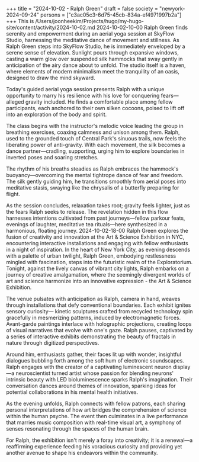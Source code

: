 +++
title = "2024-10-02 - Ralph Green"
draft = false
society = "newyork-2024-09-24"
persons = ["c3ac05c3-6d75-45cb-834a-ef4971997b2a"]
+++
This is /Users/joonheekim/Projects/hugo/my-hugo-site/content/activity/2024-10-02.md
2024-10-02-10-00
Ralph Green finds serenity and empowerment during an aerial yoga session at SkyFlow Studio, harnessing the meditative dance of movement and stillness.
As Ralph Green steps into SkyFlow Studio, he is immediately enveloped by a serene sense of elevation. Sunlight pours through expansive windows, casting a warm glow over suspended silk hammocks that sway gently in anticipation of the airy dance about to unfold. The studio itself is a haven, where elements of modern minimalism meet the tranquility of an oasis, designed to draw the mind skyward.

Today's guided aerial yoga session presents Ralph with a unique opportunity to marry his resilience with his love for conquering fears—alleged gravity included. He finds a comfortable place among fellow participants, each anchored to their own silken cocoons, poised to lift off into an exploration of the body and spirit.

The class begins with the instructor's melodic voice leading the group in breathing exercises, coaxing calmness and unison among them. Ralph, used to the grounded touch of Central Park's sinuous trails, now feels the liberating power of anti-gravity. With each movement, the silk becomes a dance partner—cradling, supporting, urging him to explore boundaries in inverted poses and soaring stretches.

The rhythm of his breaths steadies as Ralph embraces the hammock's buoyancy—overcoming the mental tightrope dance of fear and freedom. The silk gently guiding him, he transitions smoothly from aerial poses into meditative stasis, swaying like the chrysalis of a butterfly preparing for flight.

As the session concludes, relaxation takes root; gravity feels lighter, just as the fears Ralph seeks to release. The revelation hidden in this flow harnesses intentions cultivated from past journeys—fellow parkour feats, evenings of laughter, meditative tea rituals—here synthesized in a harmonious, floating journey.
2024-10-02-18-00
Ralph Green explores the fusion of creativity and innovation at the Art & Science Exhibition in NYC, encountering interactive installations and engaging with fellow enthusiasts in a night of inspiration.
In the heart of New York City, as evening descends with a palette of urban twilight, Ralph Green, embodying restlessness mingled with fascination, steps into the futuristic realm of the Exploratorium. Tonight, against the lively canvas of vibrant city lights, Ralph embarks on a journey of creative amalgamation, where the seemingly divergent worlds of art and science harmonize into an innovative expression - the Art & Science Exhibition.

The venue pulsates with anticipation as Ralph, camera in hand, weaves through installations that defy conventional boundaries. Each exhibit ignites sensory curiosity— kinetic sculptures crafted from recycled technology spin gracefully in mesmerizing patterns, induced by electromagnetic forces. Avant-garde paintings interlace with holographic projections, creating loops of visual narratives that evolve with one's gaze. Ralph pauses, captivated by a series of interactive exhibits demonstrating the beauty of fractals in nature through digitized perspectives.

Around him, enthusiasts gather, their faces lit up with wonder, insightful dialogues bubbling forth among the soft hum of electronic soundscapes. Ralph engages with the creator of a captivating luminescent neuron display—a neuroscientist turned artist whose passion for blending neurons' intrinsic beauty with LED bioluminescence sparks Ralph's imagination. Their conversation dances around themes of innovation, sparking ideas for potential collaborations in his mental health initiatives.

As the evening unfolds, Ralph connects with fellow patrons, each sharing personal interpretations of how art bridges the comprehension of science within the human psyche. The event then culminates in a live performance that marries music composition with real-time visual art, a symphony of senses resonating through the spaces of the human brain.

For Ralph, the exhibition isn't merely a foray into creativity; it is a renewal—a reaffirming experience feeding his voracious curiosity and providing yet another avenue to shape his endeavors within the community.
